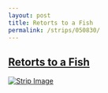 ```yaml
---
layout: post
title: Retorts to a Fish
permalink: /strips/050830/
---
```


## [Retorts to a Fish](/strips/050830/)

<a href='../images/ph050830.gif'><img src='../images/ph050830.gif' alt='Strip Image' /></a>


<!-- include copyright-strip.html -->